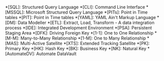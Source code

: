 *[SQL]: Structured Query Language
*[CLI]: Command Line Interface
*[MSSQL]: Microsoft Structured Query Language
*[PITs]: Point in Time tables
*[PIT]: Point in Time tables
*[YAML]: YAML Ain't Markup Language
*[DM]: Data Modeller
*[ETL]: Extract, Load, Transform - A data integration process
*[IDE]: Integrated Development Environment
*[PSA]: Persistent Staging Area
*[DFK]: Driving Foreign Key
*[1-1]: One to One Relationship
*[M-M]: Many-to-Many Relationship
*[1-M]: One to Many Relationship
*[MAS]: Multi-Active Satellite
*[XTS]: Extended Tracking Satellite
*[PK]: Primary Key
*[HK]: Hash Key
*[BK]: Business Key
*[NK]: Natural Key
*[AutomateDV]: Automate DataVault